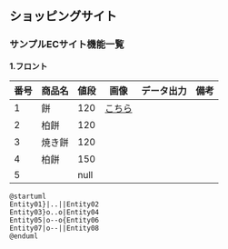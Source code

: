 ## ショッピングサイト
### サンプルECサイト機能一覧
**1.フロント**

|番号|商品名|値段|画像|データ出力|備考|
|:---|:---|:---|:---:|:---:|:---|
|1|餅|120|[こちら](https://user-images.githubusercontent.com/82856348/126104102-bd3b3fd6-f44b-49d5-8c81-c4a994211ed5.JPG)|||
|2|柏餅|120|[]()|||
|3|焼き餅|120||||
|4|柏餅|150||||
|5||null||||

```startuml
@startuml
Entity01}|..||Entity02
Entity03}o..o|Entity04
Entity05|o--o{Entity06
Entity07|o--||Entity08
@enduml
```
